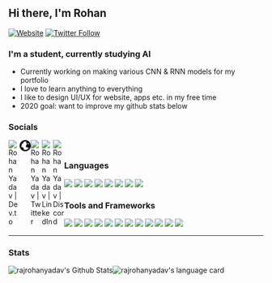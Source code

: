## Hi there, I'm Rohan

[![Website](https://img.shields.io/website?label=rohan-yadav.web.app&style=for-the-badge&url=https%3A%2F%2Frohan-yadav.web.app)](https://rohan-yadav.web.app)
[![Twitter Follow](https://img.shields.io/twitter/follow/rajrohanyadav?color=1DA1F2&logo=Twitter&style=for-the-badge)](https://twitter.com/intent/follow?original_referer=https%3A%2F%2Fgithub.com%2Frajrohanyadav&screen_name=rajrohanyadav)

### I'm a student, currently studying AI

- Currently working on making various CNN & RNN models for my portfolio
- I love to learn anything to everything
- I like to design UI/UX for website, apps etc. in my free time
- 2020 goal: want to improve my github stats below

### Socials
[<img align="left" alt="Rohan Yadav | Dev.to" width="22" src="https://simpleicons.org/icons/dev-dot-to.svg" />][dev.to]
[<img align="left" alt="Rohan Yadav | Website" width="22px" src="https://raw.githubusercontent.com/iconic/open-iconic/master/svg/globe.svg" />][website]
[<img align="left" alt="Rohan Yadav | Twitter" width="22px" src="https://simpleicons.org/icons/twitter.svg" />][twitter]
[<img align="left" alt="Rohan Yadav | LinkedIn" width="22px" src="https://simpleicons.org/icons/linkedin.svg" />][linkedin]
[<img align="left" alt="Rohan Yadav | Discord" width="22px" src="https://simpleicons.org/icons/discord.svg" />][discord]

<br />

### Languages

<img src="https://img.shields.io/badge/javascript%20-%23323330.svg?&style=for-the-badge&logo=javascript&logoColor=%23F7DF1E"/> <img src="https://img.shields.io/badge/html5%20-%23E34F26.svg?&style=for-the-badge&logo=html5&logoColor=white"/>
<img src="https://img.shields.io/badge/css3%20-%231572B6.svg?&style=for-the-badge&logo=css3&logoColor=white"/>
<img src="https://img.shields.io/badge/python%20-%2314354C.svg?&style=for-the-badge&logo=python&logoColor=white"/>
<img src="https://img.shields.io/badge/c%20-%2300599C.svg?&style=for-the-badge&logo=c&logoColor=white"/>
<img src="https://img.shields.io/badge/c++%20-%2300599C.svg?&style=for-the-badge&logo=c%2B%2B&ogoColor=white"/>
<img src="https://img.shields.io/badge/dart-%230175C2.svg?&style=for-the-badge&logo=dart&logoColor=white"/>
<img src="https://img.shields.io/badge/markdown-%23000000.svg?&style=for-the-badge&logo=markdown&logoColor=white"/>

### Tools and Frameworks

<img src="https://img.shields.io/badge/angular%20-%23DD0031.svg?&style=for-the-badge&logo=angular&logoColor=white"/> <img src="https://img.shields.io/badge/material%20ui%20-%230081CB.svg?&style=for-the-badge&logo=material-ui&logoColor=white"/>
<img src="https://img.shields.io/badge/flask%20-%23000.svg?&style=for-the-badge&logo=flask&logoColor=white"/>
<img src="https://img.shields.io/badge/git%20-%23F05033.svg?&style=for-the-badge&logo=git&logoColor=white"/>
<img src="https://img.shields.io/badge/github%20-%23121011.svg?&style=for-the-badge&logo=github&logoColor=white"/>
<img src ="https://img.shields.io/badge/MongoDB-%234ea94b.svg?&style=for-the-badge&logo=mongodb&logoColor=white"/>
<img src="https://img.shields.io/badge/docker%20-%230db7ed.svg?&style=for-the-badge&logo=docker&logoColor=white"/>
<img src="https://img.shields.io/badge/Keras%20-%23D00000.svg?&style=for-the-badge&logo=Keras&logoColor=white"/>
<img src="https://img.shields.io/badge/TensorFlow%20-%23FF6F00.svg?&style=for-the-badge&logo=TensorFlow&logoColor=white" />
<img src="https://img.shields.io/badge/PyTorch%20-%23EE4C2C.svg?&style=for-the-badge&logo=PyTorch&logoColor=white" />
<img src="https://img.shields.io/badge/Jupyter%20-%23F37626.svg?&style=for-the-badge&logo=Jupyter&logoColor=white" />
<img src="https://img.shields.io/badge/Flutter%20-%2302569B.svg?&style=for-the-badge&logo=Flutter&logoColor=white" />

---

### Stats

<img align="left" alt="rajrohanyadav's Github Stats" src="https://github-readme-stats.rajrohanyadav.vercel.app/api?username=rajrohanyadav&show_icons=true&hide_border=true" />
<img alt="rajrohanyadav's language card" src="https://github-readme-stats.rajrohanyadav.vercel.app/api/top-langs/?username=rajrohanyadav&layout=compact&hide_border=true" />

[website]: https://rohan-yadav.web.app
[twitter]: https://twitter.com/rajrohanyadav
[linkedin]: https://www.linkedin.com/in/rajrohanyadav
[dev.to]: https://www.dev.to/rajrohanyadav
[discord]: https://discord.gg/486VmPz
